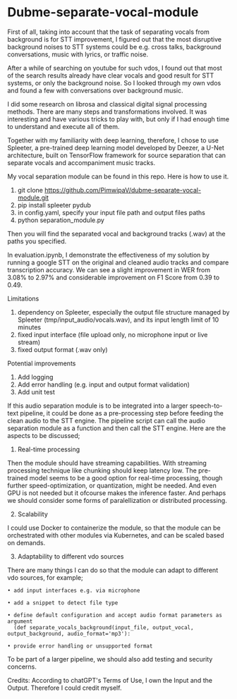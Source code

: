 # Dubme-separate-vocal-module

First of all, taking into account that the task of separating vocals from background is for STT improvement, I figured out that the most disruptive background noises to STT systems could be e.g. cross talks, background conversations, music with lyrics, or traffic noise.

After a while of searching on youtube for such vdos, I found out that most of the search results already have clear vocals and good result for STT systems, or only the background noise. So I looked through my own vdos and found a few with conversations over background music.

I did some research on librosa and classical digital signal processing methods. There are many steps and transformations involved. It was interesting and have various tricks to play with, but only if I had enough time to understand and execute all of them.

Together with my familiarity with deep learning, therefore, I chose to use Spleeter, a pre-trained deep learning model developed by Deezer, a U-Net architecture, built on TensorFlow framework for source separation that can separate vocals and accompaniment music tracks.

My vocal separation module can be found in this repo. Here is how to use it.

1. git clone https://github.com/PimwipaV/dubme-separate-vocal-module.git
2. pip install spleeter pydub
3. in config.yaml, specify your input file path and output files paths
4. python separation_module.py

Then you will find the separated vocal and background tracks (.wav) at the paths you specified.

In evaluation.ipynb, I demonstrate the effectiveness of my solution by running a google STT on the original and cleaned audio tracks and compare transcription accuracy. We can see a slight improvement in WER from 3.08% to 2.97% and considerable improvement on F1 Score from 0.39 to 0.49.

Limitations
1. dependency on Spleeter, especially the output file structure managed by Spleeter (tmp/input_audio/vocals.wav), and its input length limit of 10 minutes
2. fixed input interface (file upload only, no microphone input or live stream)
3. fixed output format (.wav only)


Potential improvements
1. Add logging
2. Add error handling (e.g. input and output format validation)
3. Add unit test

If this audio separation module is to be integrated into a larger speech-to-text pipeline, it could be done as a pre-processing step before feeding the clean audio to the STT engine. The pipeline script can call the audio separation module as a function and then call the STT engine. Here are the aspects to be discussed;

1. Real-time processing
   
Then the module should have streaming capabilities. With streaming processing technique like chunking should keep latency low. The pre-trained model seems to be a good option for real-time processing, though further speed-optimization, or quantization, might be needed. And even GPU is not needed but it ofcourse makes the inference faster. And perhaps we should consider some forms of paralellization or distributed processing.

2. Scalability
   
I could use Docker to containerize the module, so that the module can be orchestrated with other modules via Kubernetes, and can be scaled based on demands.

3. Adaptability to different vdo sources
   
There are many things I can do so that the module can adapt to different vdo sources, for example;

    • add input interfaces e.g. via microphone
    
    • add a snippet to detect file type
    
    • define default configuration and accept audio format parameters as argument 
      (def separate_vocals_background(input_file, output_vocal, output_background, audio_format='mp3'):
      
    • provide error handling or unsupported format

To be part of a larger pipeline, we should also add testing and security concerns.

Credits: According to chatGPT's Terms of Use, I own the Input and the Output. Therefore I could credit myself.

